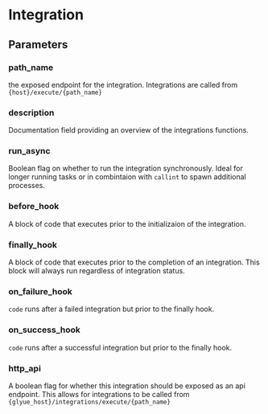 # Integration

## Parameters

### path_name

the exposed endpoint for the integration. Integrations are called from `{host}/execute/{path_name}`

### description

Documentation field providing an overview of the integrations functions.

### run_async

Boolean flag on whether to run the integration synchronously. Ideal for longer running tasks or in combintaion with `callint` to spawn additional processes.

### before_hook

A block of code that executes prior to the initializaion of the integration.

### finally_hook

A block of code that executes prior to the completion of an integration. This block will always run regardless of integration status.

### on_failure_hook

`code` runs after a failed integration but prior to the finally hook.

### on_success_hook

`code` runs after a successful integration but prior to the finally hook.

### http_api

A boolean flag for whether this integration should be exposed as an api endpoint. This allows for integrations to be called from `{glyue_host}/integrations/execute/{path_name}`
